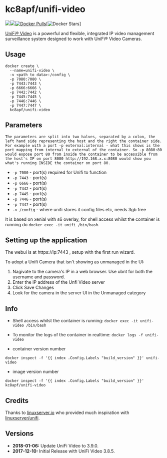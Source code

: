 [linuxserverurl]: https://linuxserver.io
[unifihub]: https://hub.docker.com/r/linuxserver/unifi
[appurl]: https://www.ubnt.com/download/unifi-video/
[hub]: https://hub.docker.com/r/kc8apf/unifi-video/

# kc8apf/unifi-video
[![](https://images.microbadger.com/badges/version/kc8apf/unifi-video.svg)](https://microbadger.com/images/kc8apf/unifi-video "Get your own version badge on microbadger.com")[![](https://images.microbadger.com/badges/image/kc8apf/unifi-video.svg)](https://microbadger.com/images/kc8apf/unifi-video "Get your own image badge on microbadger.com")[![Docker Pulls](https://img.shields.io/docker/pulls/kc8apf/unifi-video.svg)][hub][![Docker Stars](https://img.shields.io/docker/stars/kc8apf/unifi-video.svg)]

[UniFi® Video][appurl] is a powerful and flexible, integrated IP video management surveillance system designed to work with UniFi® Video Cameras.

## Usage

```
docker create \
  --name=unifi-video \
  -v <path to data>:/config \
  -p 7080:7080 \
  -p 7443:7443 \
  -p 6666:6666 \
  -p 7442:7442 \
  -p 7445:7445 \
  -p 7446:7446 \
  -p 7447:7447 \
  kc8apf/unifi-video
```

## Parameters

`The parameters are split into two halves, separated by a colon, the left hand side representing the host and the right the container side. 
For example with a port -p external:internal - what this shows is the port mapping from internal to external of the container.
So -p 8080:80 would expose port 80 from inside the container to be accessible from the host's IP on port 8080
http://192.168.x.x:8080 would show you what's running INSIDE the container on port 80.`

* `-p 7080` - port(s) required for Unifi to function
* `-p 7443` - port(s)
* `-p 6666` - port(s)
* `-p 7442` - port(s)
* `-p 7445` - port(s)
* `-p 7446` - port(s)
* `-p 7447` - port(s)
* `-v /config` - where unifi stores it config files etc, needs 3gb free

It is based on xenial with s6 overlay, for shell access whilst the container is running do `docker exec -it unifi /bin/bash`.

## Setting up the application

The webui is at https://ip:7443 , setup with the first run wizard.

To adopt a Unifi Camera that isn't showing as unmanaged in the UI:

1. Nagivate to the camera's IP in a web browser.  Use ubnt for both the username and password.
1. Enter the IP address of the Unfi Video server
1. Click Save Changes
1. Look for the camera in the server UI in the Unmanaged category

## Info

* Shell access whilst the container is running: `docker exec -it unifi-video /bin/bash`
* To monitor the logs of the container in realtime: `docker logs -f unifi-video`


* container version number 

`docker inspect -f '{{ index .Config.Labels "build_version" }}' unifi-video`

* image version number

`docker inspect -f '{{ index .Config.Labels "build_version" }}' kc8apf/unifi-video`

## Credits

Thanks to [linuxserver.io][linuxserverurl] who provided much inspiration with [linuxserver/unifi][unifihub].


## Versions

+ **2018-01-06:** Update UniFi Video to 3.9.0.
+ **2017-12-10:** Initial Release with UniFi Video 3.8.5.
